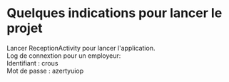 # Quelques indications pour lancer le projet 

Lancer ReceptionActivity pour lancer l'application.  
Log de connextion pour un employeur:  
Identifiant : crous  
Mot de passe : azertyuiop
